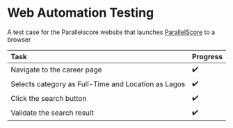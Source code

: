 # Web Automation Testing

A test case for the Parallelscore website that launches [ParallelScore](https://parallelscore.com) to a browser

Task                                  | Progress |
:------------------------------------ | :-------------
| Navigate to the career page         | :heavy_check_mark:
| Selects category as Full-Time and Location as Lagos | :heavy_check_mark:
| Click the search button             | :heavy_check_mark:
| Validate the search result          | :heavy_check_mark:

